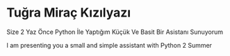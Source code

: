 # Tuğra Miraç Kızılyazı
Size 2 Yaz Önce Python İle Yaptığım Küçük Ve Basit Bir Asistanı Sunuyorum 

I am presenting you a small and simple assistant with Python 2 Summer
